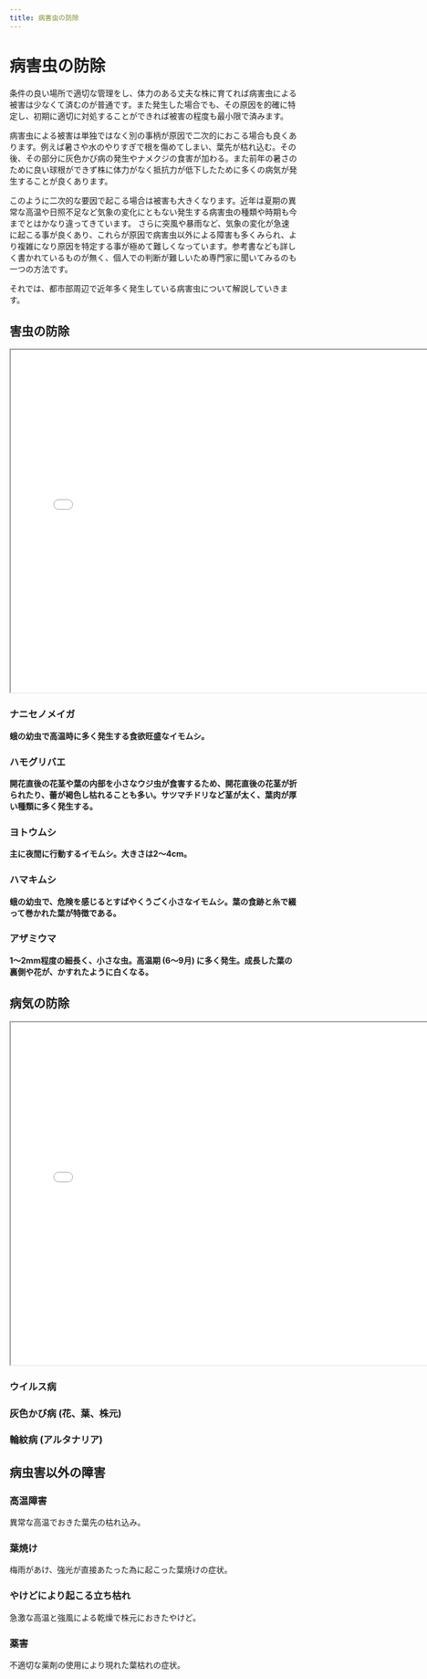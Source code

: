 ```yaml
---
title: 病害虫の防除
---
```


# 病害虫の防除
条件の良い場所で適切な管理をし、体力のある丈夫な株に育てれば病害虫による被害は少なくて済むのが普通です。また発生した場合でも、その原因を的確に特定し、初期に適切に対処することができれば被害の程度も最小限で済みます。

病害虫による被害は単独ではなく別の事柄が原因で二次的におこる場合も良くあります。例えば暑さや水のやりすぎで根を傷めてしまい、葉先が枯れ込む。その後、その部分に灰色かび病の発生やナメクジの食害が加わる。また前年の暑さのために良い球根ができず株に体力がなく抵抗力が低下したために多くの病気が発生することが良くあります。

このように二次的な要因で起こる場合は被害も大きくなります。近年は夏期の異常な高温や日照不足など気象の変化にともない発生する病害虫の種類や時期も今までとはかなり違ってきています。 さらに突風や暴雨など、気象の変化が急速に起こる事が良くあり、これらが原因で病害虫以外による障害も多くみられ、より複雑になり原因を特定する事が極めて難しくなっています。参考書なども詳しく書かれているものが無く、個人での判断が難しいため専門家に聞いてみるのも一つの方法です。

それでは、都市部周辺で近年多く発生している病害虫について解説していきます。

害虫の防除
--
<iframe src="/assets/swf/growings_controlling_pests_of_ponerorchis_musi.swf.html" width="750" height="600" scrolling="no"></iframe>

### ナニセノメイガ
**蛾の幼虫で高温時に多く発生する食欲旺盛なイモムシ。**

<!-- FIXME: 書写 -->

### ハモグリバエ
**開花直後の花茎や葉の内部を小さなウジ虫が食害するため、開花直後の花茎が折られたり、蕾が褐色し枯れることも多い。サツマチドリなど茎が太く、葉肉が厚い種類に多く発生する。**

<!-- FIXME: 書写 -->

### ヨトウムシ
**主に夜間に行動するイモムシ。大きさは2～4cm。**

<!-- FIXME: 書写 -->

### ハマキムシ
**蛾の幼虫で、危険を感じるとすばやくうごく小さなイモムシ。葉の食跡と糸で綴って巻かれた葉が特徴である。**

<!-- FIXME: 書写 -->

### アザミウマ
**1～2mm程度の細長く、小さな虫。高温期 (6～9月) に多く発生。成長した葉の裏側や花が、かすれたように白くなる。**

<!-- FIXME: 書写 -->

病気の防除
--
<iframe src="/assets/swf/growings_controlling_pests_of_ponerorchis_byo.swf.html" width="750" height="600" scrolling="no"></iframe>

### ウイルス病
<!-- FIXME: 書写 -->

### 灰色かび病 (花、葉、株元)
<!-- FIXME: 書写 -->

### 輪紋病 (アルタナリア)
<!-- FIXME: 書写 -->

病虫害以外の障害
--

### 高温障害
<!-- FIXME: 写真 -->

異常な高温でおきた葉先の枯れ込み。

### 葉焼け
<!-- FIXME: 写真 -->

梅雨があけ、強光が直接あたった為に起こった葉焼けの症状。

### やけどにより起こる立ち枯れ
<!-- FIXME: 写真 -->

急激な高温と強風による乾燥で株元におきたやけど。

### 薬害
<!-- FIXME: 写真 -->

不適切な薬剤の使用により現れた葉枯れの症状。
